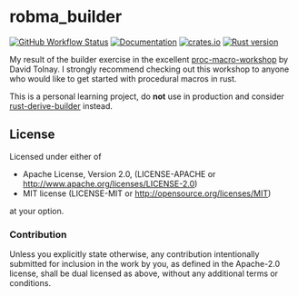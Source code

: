 # robma\_builder
[![GitHub Workflow Status](https://img.shields.io/github/workflow/status/RobMa/robma_builder/CI/master)](https://github.com/RobMa/robma_builder/actions?query=branch%3Amaster+workflow%3ACI)
[![Documentation](https://docs.rs/robma_builder/badge.svg)](https://docs.rs/robma_builder)
[![crates.io](https://img.shields.io/crates/v/robma_builder)](https://crates.io/crates/robma_builder)
[![Rust version](https://img.shields.io/badge/rust-1.44+-blue.svg)](#)

My result of the builder exercise in the excellent [proc-macro-workshop](https://github.com/dtolnay/proc-macro-workshop) by David Tolnay.
I strongly recommend checking out this workshop to anyone who would like to get started with procedural macros in rust.

This is a personal learning project, do **not** use in production and consider [rust-derive-builder](https://crates.io/crates/derive_builder) instead.

## License
Licensed under either of

- Apache License, Version 2.0, (LICENSE-APACHE or http://www.apache.org/licenses/LICENSE-2.0)
- MIT license (LICENSE-MIT or http://opensource.org/licenses/MIT)

at your option.
### Contribution

Unless you explicitly state otherwise, any contribution intentionally submitted for inclusion in the work by you, as defined in the Apache-2.0 license, shall be dual licensed as above, without any additional terms or conditions.

